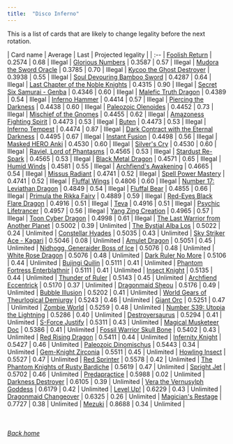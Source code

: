 ```yaml
---
title:  "Disco Inferno"
---
```


This is a list of cards that are likely to change legality before the next rotation.

| Card name | Average | Last | Projected legality |
| :-- |
[Foolish Return](https://db.ygoprodeck.com/card/?search=Foolish%20Return) | 0.2574 | 0.68 | Illegal |
[Glorious Numbers](https://db.ygoprodeck.com/card/?search=Glorious%20Numbers) | 0.3587 | 0.57 | Illegal |
[Mudora the Sword Oracle](https://db.ygoprodeck.com/card/?search=Mudora%20the%20Sword%20Oracle) | 0.3785 | 0.70 | Illegal |
[Kycoo the Ghost Destroyer](https://db.ygoprodeck.com/card/?search=Kycoo%20the%20Ghost%20Destroyer) | 0.3938 | 0.55 | Illegal |
[Soul Devouring Bamboo Sword](https://db.ygoprodeck.com/card/?search=Soul%20Devouring%20Bamboo%20Sword) | 0.4287 | 0.64 | Illegal |
[Last Chapter of the Noble Knights](https://db.ygoprodeck.com/card/?search=Last%20Chapter%20of%20the%20Noble%20Knights) | 0.4315 | 0.90 | Illegal |
[Secret Six Samurai - Genba](https://db.ygoprodeck.com/card/?search=Secret%20Six%20Samurai%20-%20Genba) | 0.4346 | 0.60 | Illegal |
[Malefic Truth Dragon](https://db.ygoprodeck.com/card/?search=Malefic%20Truth%20Dragon) | 0.4389 | 0.54 | Illegal |
[Inferno Hammer](https://db.ygoprodeck.com/card/?search=Inferno%20Hammer) | 0.4414 | 0.57 | Illegal |
[Piercing the Darkness](https://db.ygoprodeck.com/card/?search=Piercing%20the%20Darkness) | 0.4438 | 0.60 | Illegal |
[Paleozoic Olenoides](https://db.ygoprodeck.com/card/?search=Paleozoic%20Olenoides) | 0.4452 | 0.73 | Illegal |
[Mischief of the Gnomes](https://db.ygoprodeck.com/card/?search=Mischief%20of%20the%20Gnomes) | 0.4455 | 0.62 | Illegal |
[Amazoness Fighting Spirit](https://db.ygoprodeck.com/card/?search=Amazoness%20Fighting%20Spirit) | 0.4473 | 0.53 | Illegal |
[Buten](https://db.ygoprodeck.com/card/?search=Buten) | 0.4473 | 0.53 | Illegal |
[Inferno Tempest](https://db.ygoprodeck.com/card/?search=Inferno%20Tempest) | 0.4474 | 0.87 | Illegal |
[Dark Contract with the Eternal Darkness](https://db.ygoprodeck.com/card/?search=Dark%20Contract%20with%20the%20Eternal%20Darkness) | 0.4495 | 0.67 | Illegal |
[Instant Fusion](https://db.ygoprodeck.com/card/?search=Instant%20Fusion) | 0.4498 | 0.56 | Illegal |
[Masked HERO Anki](https://db.ygoprodeck.com/card/?search=Masked%20HERO%20Anki) | 0.4530 | 0.60 | Illegal |
[Silver's Cry](https://db.ygoprodeck.com/card/?search=Silver's%20Cry) | 0.4530 | 0.60 | Illegal |
[Raviel, Lord of Phantasms](https://db.ygoprodeck.com/card/?search=Raviel,%20Lord%20of%20Phantasms) | 0.4565 | 0.53 | Illegal |
[Stardust Re-Spark](https://db.ygoprodeck.com/card/?search=Stardust%20Re-Spark) | 0.4565 | 0.53 | Illegal |
[Black Metal Dragon](https://db.ygoprodeck.com/card/?search=Black%20Metal%20Dragon) | 0.4571 | 0.65 | Illegal |
[Humid Winds](https://db.ygoprodeck.com/card/?search=Humid%20Winds) | 0.4581 | 0.55 | Illegal |
[Archfiend's Awakening](https://db.ygoprodeck.com/card/?search=Archfiend's%20Awakening) | 0.4665 | 0.54 | Illegal |
[Missus Radiant](https://db.ygoprodeck.com/card/?search=Missus%20Radiant) | 0.4741 | 0.52 | Illegal |
[Spell Power Mastery](https://db.ygoprodeck.com/card/?search=Spell%20Power%20Mastery) | 0.4741 | 0.52 | Illegal |
[Fluffal Wings](https://db.ygoprodeck.com/card/?search=Fluffal%20Wings) | 0.4806 | 0.60 | Illegal |
[Number 17: Leviathan Dragon](https://db.ygoprodeck.com/card/?search=Number%2017:%20Leviathan%20Dragon) | 0.4849 | 0.54 | Illegal |
[Fluffal Bear](https://db.ygoprodeck.com/card/?search=Fluffal%20Bear) | 0.4855 | 0.66 | Illegal |
[Primula the Rikka Fairy](https://db.ygoprodeck.com/card/?search=Primula%20the%20Rikka%20Fairy) | 0.4889 | 0.59 | Illegal |
[Red-Eyes Black Flare Dragon](https://db.ygoprodeck.com/card/?search=Red-Eyes%20Black%20Flare%20Dragon) | 0.4916 | 0.51 | Illegal |
[Teva](https://db.ygoprodeck.com/card/?search=Teva) | 0.4916 | 0.51 | Illegal |
[Psychic Lifetrancer](https://db.ygoprodeck.com/card/?search=Psychic%20Lifetrancer) | 0.4957 | 0.56 | Illegal |
[Yang Zing Creation](https://db.ygoprodeck.com/card/?search=Yang%20Zing%20Creation) | 0.4965 | 0.57 | Illegal |
[Toon Cyber Dragon](https://db.ygoprodeck.com/card/?search=Toon%20Cyber%20Dragon) | 0.4998 | 0.61 | Illegal |
[The Last Warrior from Another Planet](https://db.ygoprodeck.com/card/?search=The%20Last%20Warrior%20from%20Another%20Planet) | 0.5002 | 0.39 | Unlimited |
[The Bystial Alba Los](https://db.ygoprodeck.com/card/?search=The%20Bystial%20Alba%20Los) | 0.5022 | 0.24 | Unlimited |
[Constellar Hyades](https://db.ygoprodeck.com/card/?search=Constellar%20Hyades) | 0.5035 | 0.43 | Unlimited |
[Sky Striker Ace - Kagari](https://db.ygoprodeck.com/card/?search=Sky%20Striker%20Ace%20-%20Kagari) | 0.5046 | 0.08 | Unlimited |
[Amulet Dragon](https://db.ygoprodeck.com/card/?search=Amulet%20Dragon) | 0.5051 | 0.45 | Unlimited |
[Nidhogg, Generaider Boss of Ice](https://db.ygoprodeck.com/card/?search=Nidhogg,%20Generaider%20Boss%20of%20Ice) | 0.5076 | 0.48 | Unlimited |
[White Rose Dragon](https://db.ygoprodeck.com/card/?search=White%20Rose%20Dragon) | 0.5076 | 0.48 | Unlimited |
[Dark Ruler No More](https://db.ygoprodeck.com/card/?search=Dark%20Ruler%20No%20More) | 0.5106 | 0.44 | Unlimited |
[Bujingi Quilin](https://db.ygoprodeck.com/card/?search=Bujingi%20Quilin) | 0.5111 | 0.41 | Unlimited |
[Phantom Fortress Enterblathnir](https://db.ygoprodeck.com/card/?search=Phantom%20Fortress%20Enterblathnir) | 0.5111 | 0.41 | Unlimited |
[Insect Knight](https://db.ygoprodeck.com/card/?search=Insect%20Knight) | 0.5135 | 0.44 | Unlimited |
[Thunder of Ruler](https://db.ygoprodeck.com/card/?search=Thunder%20of%20Ruler) | 0.5143 | 0.45 | Unlimited |
[Archfiend Eccentrick](https://db.ygoprodeck.com/card/?search=Archfiend%20Eccentrick) | 0.5170 | 0.37 | Unlimited |
[Dragonmaid Sheou](https://db.ygoprodeck.com/card/?search=Dragonmaid%20Sheou) | 0.5176 | 0.49 | Unlimited |
[Bubble Illusion](https://db.ygoprodeck.com/card/?search=Bubble%20Illusion) | 0.5202 | 0.41 | Unlimited |
[World Gears of Theurlogical Demiurgy](https://db.ygoprodeck.com/card/?search=World%20Gears%20of%20Theurlogical%20Demiurgy) | 0.5243 | 0.46 | Unlimited |
[Giant Orc](https://db.ygoprodeck.com/card/?search=Giant%20Orc) | 0.5251 | 0.47 | Unlimited |
[Zombie World](https://db.ygoprodeck.com/card/?search=Zombie%20World) | 0.5259 | 0.48 | Unlimited |
[Number S39: Utopia the Lightning](https://db.ygoprodeck.com/card/?search=Number%20S39:%20Utopia%20the%20Lightning) | 0.5286 | 0.40 | Unlimited |
[Destroyersaurus](https://db.ygoprodeck.com/card/?search=Destroyersaurus) | 0.5294 | 0.41 | Unlimited |
[S-Force Justify](https://db.ygoprodeck.com/card/?search=S-Force%20Justify) | 0.5311 | 0.43 | Unlimited |
[Magical Musketeer Doc](https://db.ygoprodeck.com/card/?search=Magical%20Musketeer%20Doc) | 0.5386 | 0.41 | Unlimited |
[Fossil Warrior Skull Bone](https://db.ygoprodeck.com/card/?search=Fossil%20Warrior%20Skull%20Bone) | 0.5402 | 0.43 | Unlimited |
[Red Rising Dragon](https://db.ygoprodeck.com/card/?search=Red%20Rising%20Dragon) | 0.5411 | 0.44 | Unlimited |
[Infernity Knight](https://db.ygoprodeck.com/card/?search=Infernity%20Knight) | 0.5427 | 0.46 | Unlimited |
[Paleozoic Dinomischus](https://db.ygoprodeck.com/card/?search=Paleozoic%20Dinomischus) | 0.5443 | 0.34 | Unlimited |
[Gem-Knight Zirconia](https://db.ygoprodeck.com/card/?search=Gem-Knight%20Zirconia) | 0.5511 | 0.45 | Unlimited |
[Howling Insect](https://db.ygoprodeck.com/card/?search=Howling%20Insect) | 0.5527 | 0.47 | Unlimited |
[Red Sprinter](https://db.ygoprodeck.com/card/?search=Red%20Sprinter) | 0.5578 | 0.42 | Unlimited |
[The Phantom Knights of Rusty Bardiche](https://db.ygoprodeck.com/card/?search=The%20Phantom%20Knights%20of%20Rusty%20Bardiche) | 0.5619 | 0.47 | Unlimited |
[Spright Jet](https://db.ygoprodeck.com/card/?search=Spright%20Jet) | 0.5702 | 0.46 | Unlimited |
[Predapractice](https://db.ygoprodeck.com/card/?search=Predapractice) | 0.5988 | 0.02 | Unlimited |
[Darkness Destroyer](https://db.ygoprodeck.com/card/?search=Darkness%20Destroyer) | 0.6105 | 0.39 | Unlimited |
[Vera the Vernusylph Goddess](https://db.ygoprodeck.com/card/?search=Vera%20the%20Vernusylph%20Goddess) | 0.6179 | 0.42 | Unlimited |
[Level Up!](https://db.ygoprodeck.com/card/?search=Level%20Up!) | 0.6229 | 0.43 | Unlimited |
[Dragonmaid Changeover](https://db.ygoprodeck.com/card/?search=Dragonmaid%20Changeover) | 0.6325 | 0.26 | Unlimited |
[Magician's Restage](https://db.ygoprodeck.com/card/?search=Magician's%20Restage) | 0.7727 | 0.38 | Unlimited |
[Mezuki](https://db.ygoprodeck.com/card/?search=Mezuki) | 0.8688 | 0.34 | Unlimited |

<br>

###### [Back home](index)